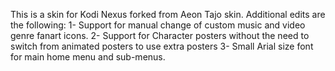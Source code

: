 This is a skin for Kodi Nexus forked from Aeon Tajo skin. 
Additional edits are the following:
  1- Support for manual change of custom music and video genre fanart icons.
  2- Support for Character posters without the need to switch from animated posters to use extra posters
  3- Small Arial size font for main home menu and sub-menus.
